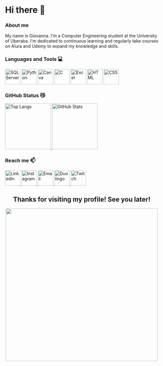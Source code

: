 # Hi there 👋
### About me
My name is Giovanna.
I'm a Computer Engineering student at the University of Uberaba. I'm dedicated to continuous learning and regularly take courses on Alura and Udemy to expand my knowledge and skills.

### Languages and Tools 💻
<div>
  <img src="https://cdn.jsdelivr.net/gh/devicons/devicon@latest/icons/microsoftsqlserver/microsoftsqlserver-original.svg" alt="SQL Server" width="50" height="50"/>
  <img src="https://cdn.jsdelivr.net/gh/devicons/devicon@latest/icons/python/python-plain.svg" alt="Python" width="50" height="50"/>
  <img src="https://cdn.jsdelivr.net/gh/devicons/devicon@latest/icons/canva/canva-original.svg" alt="Canva" width="50" height="50"/>
  <img src="https://cdn.jsdelivr.net/gh/devicons/devicon@latest/icons/c/c-original.svg" alt="C" width="50" height="50"/>
  <img src="https://img.icons8.com/?size=100&id=117561&format=png&color=000000" alt="Excel" width="50" height="50"/>
  <img src="https://cdn.jsdelivr.net/gh/devicons/devicon@latest/icons/html5/html5-original.svg" alt="HTML" width="50" height="50" />   
  <img src="https://cdn.jsdelivr.net/gh/devicons/devicon@latest/icons/css3/css3-original.svg" alt="CSS" width="50" heigth="50"/>        
</div>

### GitHub Status 😼
<div>
  <a href="https://github.com/GCTak">
    <img loading="lazy" height="150em" src="https://github-readme-stats.vercel.app/api/top-langs/?username=GCTak&layout=compact&langs_count=7&theme=dracula" alt="Top Langs"/>
    <img loading="lazy" height="150em" src="https://github-readme-stats.vercel.app/api?username=GCTak&show_icons=true&theme=dracula&include_all_commits=true&count_private=true" alt="GitHub Stats"/>
  </a>
</div>

### Reach me   📫
<div>
  <a href="https://www.linkedin.com/in/giovanna-takingami-18642126b">
    <img src="https://cdn.jsdelivr.net/gh/devicons/devicon@latest/icons/linkedin/linkedin-original.svg" alt="LinkedIn" width="50" height="50"/>
  </a>
  <a href="https://www.instagram.com/gctak/?igshid=visnud4ue88f">
    <img src="https://img.icons8.com/?size=100&id=Xy10Jcu1L2Su&format=png&color=000000" alt="Instagram" width="50" height="50"/>
  </a>
  <a href="mailto:eng.takingami@gmail.com">
    <img src="https://img.icons8.com/?size=100&id=P7UIlhbpWzZm&format=png&color=000000" alt="Email" width="50" height="50"/>
  </a>
  <a href="https://www.duolingo.com/profile/GCTak?via=share_profile_link">
    <img src="https://img.icons8.com/?size=100&id=jJS472JMXlsE&format=png&color=000000" alt="Duolingo" width="50" heigth="50"/>
  </a>
    <a href="https://www.twitch.tv/gctak">
    <img src="https://img.icons8.com/?size=100&id=oRv985gg84Rj&format=png&color=000000" alt="Twitch" width="50" heigth="50"/>
  </a>
</div>
<h2 align="center">
  <strong>Thanks for visiting my profile! See you later!</strong>
</h2>
<div align="center">
  <img src="https://github.com/user-attachments/assets/d41a1a17-1ee4-4672-abaf-eb374699094a" width="500" height="500"/>
</div>
